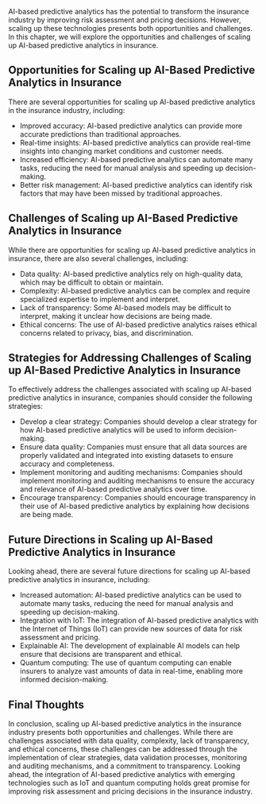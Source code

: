 
AI-based predictive analytics has the potential to transform the insurance industry by improving risk assessment and pricing decisions. However, scaling up these technologies presents both opportunities and challenges. In this chapter, we will explore the opportunities and challenges of scaling up AI-based predictive analytics in insurance.

Opportunities for Scaling up AI-Based Predictive Analytics in Insurance
-----------------------------------------------------------------------

There are several opportunities for scaling up AI-based predictive analytics in the insurance industry, including:

* Improved accuracy: AI-based predictive analytics can provide more accurate predictions than traditional approaches.
* Real-time insights: AI-based predictive analytics can provide real-time insights into changing market conditions and customer needs.
* Increased efficiency: AI-based predictive analytics can automate many tasks, reducing the need for manual analysis and speeding up decision-making.
* Better risk management: AI-based predictive analytics can identify risk factors that may have been missed by traditional approaches.

Challenges of Scaling up AI-Based Predictive Analytics in Insurance
-------------------------------------------------------------------

While there are opportunities for scaling up AI-based predictive analytics in insurance, there are also several challenges, including:

* Data quality: AI-based predictive analytics rely on high-quality data, which may be difficult to obtain or maintain.
* Complexity: AI-based predictive analytics can be complex and require specialized expertise to implement and interpret.
* Lack of transparency: Some AI-based models may be difficult to interpret, making it unclear how decisions are being made.
* Ethical concerns: The use of AI-based predictive analytics raises ethical concerns related to privacy, bias, and discrimination.

Strategies for Addressing Challenges of Scaling up AI-Based Predictive Analytics in Insurance
---------------------------------------------------------------------------------------------

To effectively address the challenges associated with scaling up AI-based predictive analytics in insurance, companies should consider the following strategies:

* Develop a clear strategy: Companies should develop a clear strategy for how AI-based predictive analytics will be used to inform decision-making.
* Ensure data quality: Companies must ensure that all data sources are properly validated and integrated into existing datasets to ensure accuracy and completeness.
* Implement monitoring and auditing mechanisms: Companies should implement monitoring and auditing mechanisms to ensure the accuracy and relevance of AI-based predictive analytics over time.
* Encourage transparency: Companies should encourage transparency in their use of AI-based predictive analytics by explaining how decisions are being made.

Future Directions in Scaling up AI-Based Predictive Analytics in Insurance
--------------------------------------------------------------------------

Looking ahead, there are several future directions for scaling up AI-based predictive analytics in insurance, including:

* Increased automation: AI-based predictive analytics can be used to automate many tasks, reducing the need for manual analysis and speeding up decision-making.
* Integration with IoT: The integration of AI-based predictive analytics with the Internet of Things (IoT) can provide new sources of data for risk assessment and pricing.
* Explainable AI: The development of explainable AI models can help ensure that decisions are transparent and ethical.
* Quantum computing: The use of quantum computing can enable insurers to analyze vast amounts of data in real-time, enabling more informed decision-making.

Final Thoughts
--------------

In conclusion, scaling up AI-based predictive analytics in the insurance industry presents both opportunities and challenges. While there are challenges associated with data quality, complexity, lack of transparency, and ethical concerns, these challenges can be addressed through the implementation of clear strategies, data validation processes, monitoring and auditing mechanisms, and a commitment to transparency. Looking ahead, the integration of AI-based predictive analytics with emerging technologies such as IoT and quantum computing holds great promise for improving risk assessment and pricing decisions in the insurance industry.
